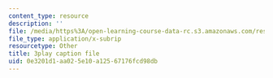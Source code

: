 ```yaml
---
content_type: resource
description: ''
file: /media/https%3A/open-learning-course-data-rc.s3.amazonaws.com/res-15-003-shaping-the-future-of-work-15-662x-spring-2016/0e3201d1aa025e10a12567176fcd98db_ADWGuj3nDQo.vtt
file_type: application/x-subrip
resourcetype: Other
title: 3play caption file
uid: 0e3201d1-aa02-5e10-a125-67176fcd98db
---
```

